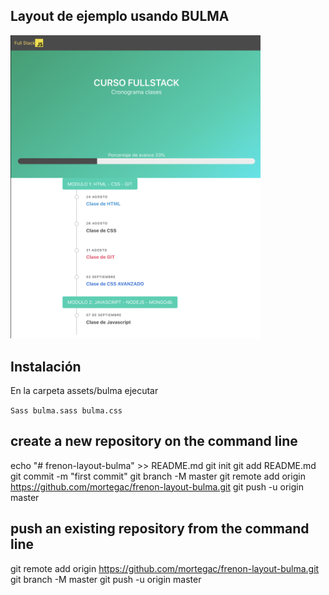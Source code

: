 
## Layout de ejemplo usando BULMA

<img src="layout.png" width="400" />

## Instalación

En la carpeta assets/bulma ejecutar

`Sass bulma.sass bulma.css`

## create a new repository on the command line
echo "# frenon-layout-bulma" >> README.md
git init
git add README.md
git commit -m "first commit"
git branch -M master
git remote add origin https://github.com/mortegac/frenon-layout-bulma.git
git push -u origin master
                
## push an existing repository from the command line
git remote add origin https://github.com/mortegac/frenon-layout-bulma.git
git branch -M master
git push -u origin master